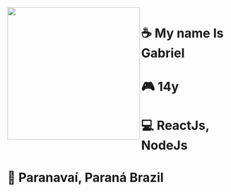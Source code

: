 <img align="left" height="300" src="https://media.discordapp.net/attachments/852941150037213217/870782683473641522/Captivating_Pixel_Art_Scenes_-_Dr_Wong_-_Emporium_of_Tings__Web_Magazine_.gif?width=831&height=467" />

# ☕ My name Is Gabriel
# 🎮 14y
# 💻 ReactJs, NodeJs
# 🎈 Paranavaí, Paraná Brazil
